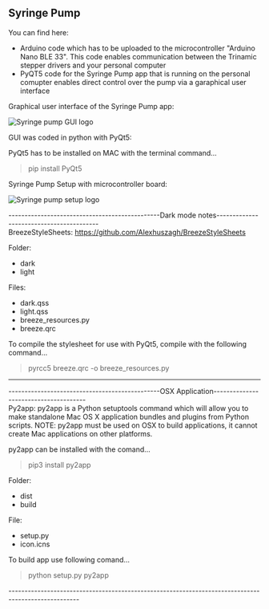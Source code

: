 ## Syringe Pump

You can find here:
- Arduino code which has to be uploaded to the microcontroller "Arduino Nano BLE 33". This code enables communication between the Trinamic stepper drivers and your personal computer
- PyQT5 code for the Syringe Pump app that is running on the personal comupter enables direct control over the pump via a garaphical user interface

Graphical user interface of the Syringe Pump app:

![Syringe pump GUI logo](https://raw.githubusercontent.com/BastianWagner/Syringe_Pump/master/Syringe_pump_GUI_1.png)


GUI was coded in python with PyQt5:

PyQt5 has to be installed on MAC with the terminal command...
> pip install PyQt5


Syringe Pump Setup with microcontroller board:

![Syringe pump setup logo](https://raw.githubusercontent.com/BastianWagner/Syringe_Pump/master/Syringe_pump.png)


-----------------------------------------------Dark mode notes----------------------------------------- <br>
BreezeStyleSheets:
https://github.com/Alexhuszagh/BreezeStyleSheets

Folder:
- dark 
- light

Files:
- dark.qss
- light.qss
- breeze_resources.py
- breeze.qrc

To compile the stylesheet for use with PyQt5, compile with the following command...
> pyrcc5 breeze.qrc -o breeze_resources.py

----------------------------------------------------------------------------------------------------




-----------------------------------------------OSX Application-------------------------------------- <br> 
Py2app:
py2app is a Python setuptools command which will allow you to make standalone Mac OS X application bundles and plugins from Python scripts.
NOTE: py2app must be used on OSX to build applications, it cannot create Mac applications on other platforms.

py2app can be installed with the comand...
> pip3 install py2app

Folder:
- dist
- build

File:
- setup.py
- icon.icns

To build app use following comand...
> python setup.py py2app


---------------------------------------------------------------------------------------------------- <br> 


